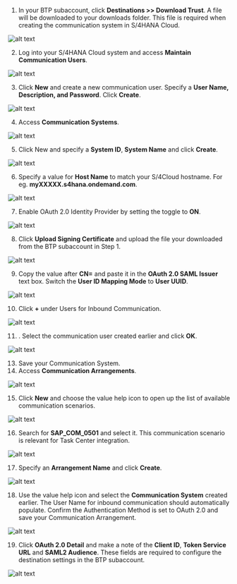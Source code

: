 1. In your BTP subaccount, click **Destinations >> Download Trust**.  A file will be downloaded to your downloads folder.  This file is required when creating the communication system in S/4HANA Cloud.

![alt text](images/2.png)

2. Log into your S/4HANA Cloud system and access **Maintain Communication Users**.

![alt text](images/14.png)

3. Click **New** and create a new communication user.  Specify a **User Name, Description, and Password**.  Click **Create**.

![alt text](images/15.png)

4. Access **Communication Systems**.

![alt text](images/21.png)

5. Click New and specify a **System ID**, **System Name** and click **Create**.

![alt text](images/22.png)

6. Specify a value for **Host Name** to match your S/4Cloud hostname.  For eg. **myXXXXX.s4hana.ondemand.com**.

![alt text](images/23.png)

7. Enable OAuth 2.0 Identity Provider by setting the toggle to **ON**.

![alt text](images/25.png)

8. Click **Upload Signing Certificate** and upload the file your downloaded from the BTP subaccount in Step 1.

![alt text](images/26.png)

9. Copy the value after **CN=** and paste it in the **OAuth 2.0 SAML Issuer** text box.  Switch the **User ID Mapping Mode** to **User UUID**.

![alt text](images/24.png)

10. Click **+** under Users for Inbound Communication.

![alt text](images/27.png)

11. . Select the communication user created earlier and click **OK**.

![alt text](images/28.png)

13. Save your Communication System.
14. Access **Communication Arrangements**.

![alt text](images/16.png)

15. Click **New** and choose the value help icon to open up the list of available communication scenarios.

![alt text](images/17.png)

16. Search for **SAP_COM_0501** and select it. This communication scenario is relevant for Task Center integration.

![alt text](images/18.png)

17. Specify an **Arrangement Name** and click **Create**.

![alt text](images/19.png)

18. Use the value help icon and select the **Communication System** created earlier.  The User Name for inbound communication should automatically populate.  Confirm the Authentication Method is set to OAuth 2.0 and save your Communication Arrangement.

![alt text](images/29.png)

19. Click **OAuth 2.0 Detail** and make a note of the **Client ID**, **Token Service URL** and **SAML2 Audience**.  These fields are required to configure the destination settings in the BTP subaccount.

![alt text](images/30.png)
